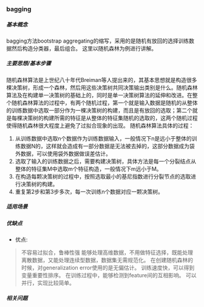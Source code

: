 ### bagging
##### 基本概念
bagging方法bootstrap aggregating的缩写，采用的是随机有放回的选择训练数据然后构造分类器，最后组合。
这里以随机森林为例进行讲解。

##### 主要思想/基本步骤
随机森林算法是上世纪八十年代Breiman等人提出来的，其基本思想就是构造很多棵决策树，形成一个森林，然后用这些决策树共同决策输出类别是什么。随机森林算法及在构建单一决策树的基础上的，同时是单一决策树算法的延伸和改进。在整个随机森林算法的过程中，有两个随机过程，第一个就是输入数据是随机的从整体的训练数据中选取一部分作为一棵决策树的构建，而且是有放回的选取；第二个就是每棵决策树的构建所需的特征是从整体的特征集随机的选取的，这两个随机过程使得随机森林很大程度上避免了过拟合现象的出现。
随机森林算法具体的过程：
1. 从训练数据中选取n个数据作为训练数据输入，一般情况下n是远小于整体的训练数据N的，这样就会造成有一部分数据是无法被去掉的，这部分数据成为袋外数据，可以使用袋外数据做误差估计。
2. 选取了输入的训练数据之后，需要构建决策树，具体方法是每一个分裂结点从整体的特征集M中选取m个特征构造，一般情况下m远小于M。
3. 在构造每颗决策树的过程中，按照选取最小的基尼指数进行分裂节点的选取进行决策树的构建。
4. 重复第2步和第3步多次，每一次训练n个数据对应一颗决策树。

##### 适用场景

##### 优缺点
* 优点:
> 不容易过拟合，鲁棒性强
> 能够处理高维数据，不用做特征选择，既能处理离散数据，又能处理连续型数据，数据集无需规范化。
> 在创建随机森林的时候，对generalization error使用的是无偏估计。
> 训练速度快，可以得到变量重要性排序。
> 在训练过程中，能够检测到feature间的互相影响。
> 可以并行，实现比较简单。

##### 相关问题
